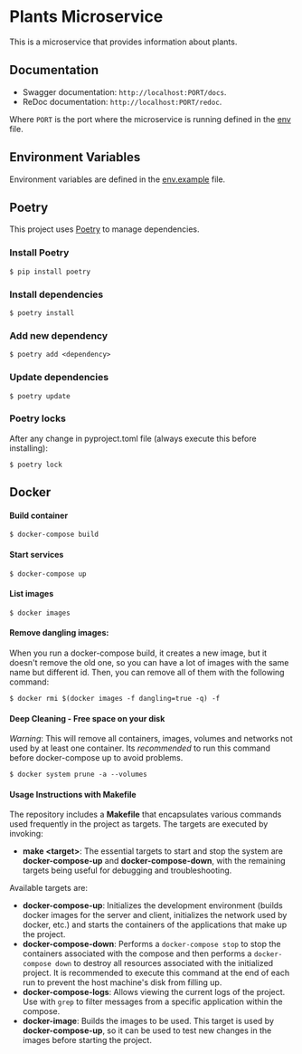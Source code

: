 # Plants Microservice

This is a microservice that provides information about plants.

## Documentation

- Swagger documentation: `http://localhost:PORT/docs`.
- ReDoc documentation: `http://localhost:PORT/redoc`.

Where `PORT` is the port where the microservice is running defined in the [env](.env) file.

## Environment Variables

Environment variables are defined in the [env.example](.env.example) file.

## Poetry

This project uses [Poetry](https://python-poetry.org/) to manage dependencies.

### Install Poetry

```$ pip install poetry```

### Install dependencies

```$ poetry install```

### Add new dependency

```$ poetry add <dependency>```

### Update dependencies

```$ poetry update```

### Poetry locks

After any change in pyproject.toml file (always execute this before installing):

```$ poetry lock```

## Docker

#### Build container

```$ docker-compose build```

#### Start services

```$ docker-compose up```

#### List images

```$ docker images```

#### Remove dangling images: 

When you run a docker-compose build, it creates a new image, but it doesn't remove the old one, so you can have a lot of images with the same name but different id. Then, you can remove all of them with the following command:

```$ docker rmi $(docker images -f dangling=true -q) -f```

#### Deep Cleaning - Free space on your disk
*Warning*: This will remove all containers, images, volumes and networks not used by at least one container.
Its *recommended* to run this command before docker-compose up to avoid problems.

```$ docker system prune -a --volumes```

#### Usage Instructions with Makefile
The repository includes a **Makefile** that encapsulates various commands used frequently in the project as targets. The targets are executed by invoking:

* **make \<target\>**:
The essential targets to start and stop the system are **docker-compose-up** and **docker-compose-down**, with the remaining targets being useful for debugging and troubleshooting.

Available targets are:
* **docker-compose-up**: Initializes the development environment (builds docker images for the server and client, initializes the network used by docker, etc.) and starts the containers of the applications that make up the project.
* **docker-compose-down**: Performs a `docker-compose stop` to stop the containers associated with the compose and then performs a `docker-compose down` to destroy all resources associated with the initialized project. It is recommended to execute this command at the end of each run to prevent the host machine's disk from filling up.
* **docker-compose-logs**: Allows viewing the current logs of the project. Use with `grep` to filter messages from a specific application within the compose.
* **docker-image**: Builds the images to be used. This target is used by **docker-compose-up**, so it can be used to test new changes in the images before starting the project.

